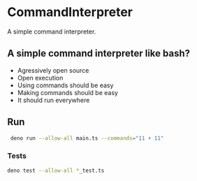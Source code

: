 # CommandInterpreter
A simple command interpreter.

## A simple command interpreter like bash?
- Agressively open source
- Open execution
- Using commands should be easy
- Making commands should be easy
- It should run everywhere

## Run
```bash
 deno run --allow-all main.ts --commands="11 + 11"
```

### Tests
```bash
deno test --allow-all *_test.ts 
```
